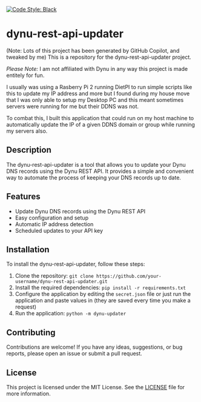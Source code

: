 [![Code Style: Black](https://img.shields.io/badge/code%20style-black-000000.svg)](https://github.com/psf/black)

# dynu-rest-api-updater

(Note: Lots of this project has been generated by GitHub Copilot, and tweaked by me)
This is a repository for the dynu-rest-api-updater project. 

*Please Note:* I am not affiliated with Dynu in any way this project is made entitely for fun.

I usually was using a Rasberry Pi 2 running DietPI to run simple scripts like this to update my IP address and more but I found during my house move that I was only able to setup my Desktop PC and this meant sometimes servers were running for me but their DDNS was not. 

To combat this, I built this application that could run on my host machine to automatically update the IP of a given DDNS domain or group while running my servers also.


## Description

The dynu-rest-api-updater is a tool that allows you to update your Dynu DNS records using the Dynu REST API. It provides a simple and convenient way to automate the process of keeping your DNS records up to date.

## Features

- Update Dynu DNS records using the Dynu REST API
- Easy configuration and setup
- Automatic IP address detection
- Scheduled updates to your API key

## Installation

To install the dynu-rest-api-updater, follow these steps:

1. Clone the repository: `git clone https://github.com/your-username/dynu-rest-api-updater.git`
2. Install the required dependencies: `pip install -r requirements.txt`
3. Configure the application by editing the `secret.json` file or just run the application and paste values in (they are saved every time you make a request)
4. Run the application: `python -m dynu-updater`

## Contributing

Contributions are welcome! If you have any ideas, suggestions, or bug reports, please open an issue or submit a pull request.

## License

This project is licensed under the MIT License. See the [LICENSE](LICENSE) file for more information.
